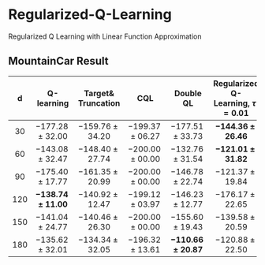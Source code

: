 # Regularized-Q-Learning
Regularized Q Learning with Linear Function Approximation

## MountainCar Result
|  d  |            Q-learning            |                  Target\& Truncation                 |         CQL        |            Double QL            |    Regularized Q-Learning, $\tau = 0.01$    |     Regularized Q-Learning, $\tau = 0.05$    |
|:---:|:--------------------------------:|:-------------------------------------:|:------------------:|:-------------------------------:|:-------------------------------:|:-------------------------------:|
|  30 |        $-177.28 \pm 32.00$       |          $-159.76 \pm 34.20$          | $-199.37\pm 06.27$ |        $-177.51\pm 33.73$       | $\boldsymbol{-144.36\pm 26.46}$ |        $-177.83\pm 30.09$       |
|  60 |        $-143.08 \pm 32.47$       |          $-148.40 \pm 27.74$          | $-200.00\pm 00.00$ |        $-132.76\pm 31.54$       | $\boldsymbol{-121.01\pm 31.82}$ |        $-123.84\pm 28.35$       |
|  90 |        $-175.40 \pm 17.77$       |          $-161.35 \pm 20.99$          | $-200.00\pm 00.00$ |        $-146.78\pm 22.74$       |        $-121.37\pm 19.84$       | $\boldsymbol{-120.31\pm 19.20}$ |
| 120 | $\boldsymbol{-138.74 \pm 11.00}$ |          $-140.92 \pm 12.47$          | $-199.12\pm 03.97$ |        $-146.23\pm 12.77$       |        $-176.17\pm 22.65$       |        $-145.15\pm 29.48$       |
| 150 |        $-141.04 \pm 24.77$       |          $-140.46 \pm 26.30$          | $-200.00\pm 00.00$ |        $-155.60\pm 19.43$       |        $-139.58\pm 20.59$       | $\boldsymbol{-120.17\pm 20.64}$ |
| 180 |        $-135.62 \pm 32.01$       |          $-134.34 \pm 32.05$          | $-196.32\pm 13.61$ | $\boldsymbol{-110.66\pm 20.87}$ |        $-120.88\pm 22.50$       |        $-122.64\pm 22.01$       |
